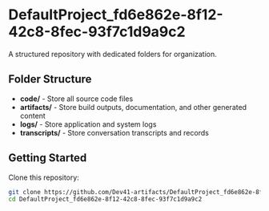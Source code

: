 # DefaultProject_fd6e862e-8f12-42c8-8fec-93f7c1d9a9c2
A structured repository with dedicated folders for organization.

## Folder Structure

- **code/** - Store all source code files
- **artifacts/** - Store build outputs, documentation, and other generated content
- **logs/** - Store application and system logs
- **transcripts/** - Store conversation transcripts and records

## Getting Started

Clone this repository:
```bash
git clone https://github.com/Dev41-artifacts/DefaultProject_fd6e862e-8f12-42c8-8fec-93f7c1d9a9c2
cd DefaultProject_fd6e862e-8f12-42c8-8fec-93f7c1d9a9c2
```
